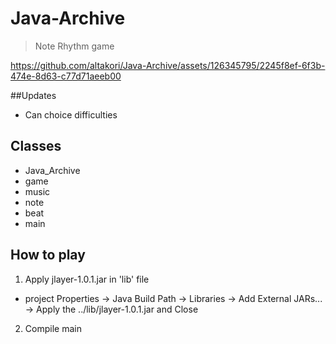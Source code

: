 # Java-Archive
> Note Rhythm game


https://github.com/altakori/Java-Archive/assets/126345795/2245f8ef-6f3b-474e-8d63-c77d71aeeb00

##Updates
- Can choice difficulties


## Classes
- Java_Archive
- game
- music
- note
- beat
- main

## How to play
1. Apply jlayer-1.0.1.jar in 'lib' file
- project Properties -> Java Build Path -> Libraries -> Add External JARs... -> Apply the ../lib/jlayer-1.0.1.jar and Close
2. Compile main
